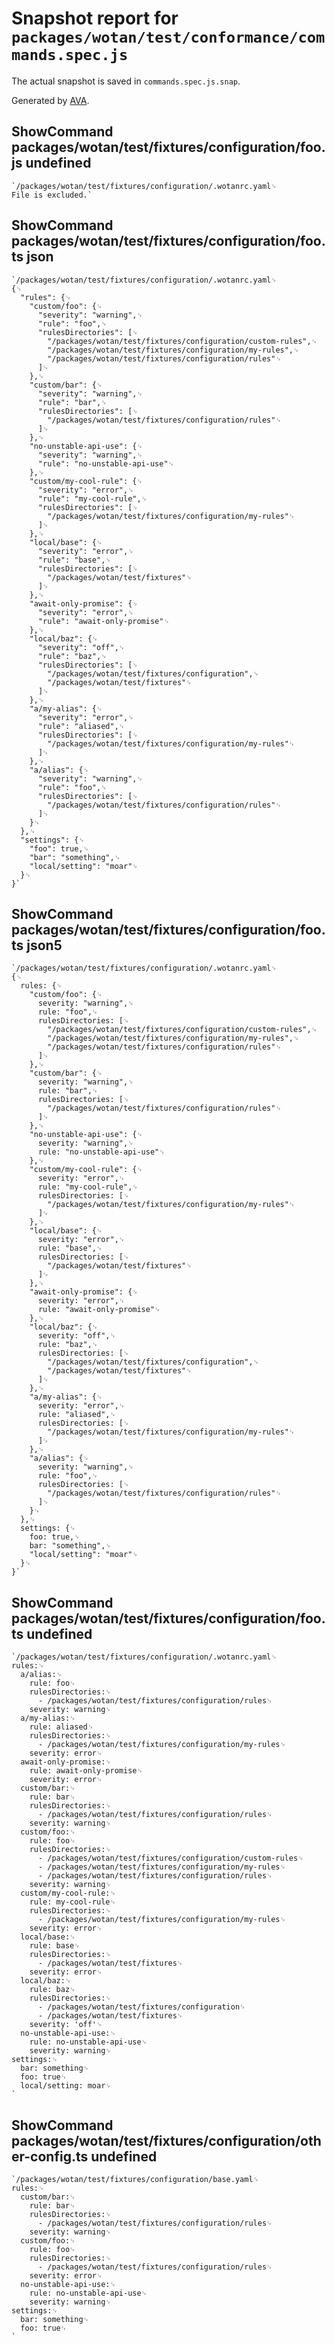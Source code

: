# Snapshot report for `packages/wotan/test/conformance/commands.spec.js`

The actual snapshot is saved in `commands.spec.js.snap`.

Generated by [AVA](https://ava.li).

## ShowCommand packages/wotan/test/fixtures/configuration/foo.js undefined

    `/packages/wotan/test/fixtures/configuration/.wotanrc.yaml␊
    File is excluded.`

## ShowCommand packages/wotan/test/fixtures/configuration/foo.ts json

    `/packages/wotan/test/fixtures/configuration/.wotanrc.yaml␊
    {␊
      "rules": {␊
        "custom/foo": {␊
          "severity": "warning",␊
          "rule": "foo",␊
          "rulesDirectories": [␊
            "/packages/wotan/test/fixtures/configuration/custom-rules",␊
            "/packages/wotan/test/fixtures/configuration/my-rules",␊
            "/packages/wotan/test/fixtures/configuration/rules"␊
          ]␊
        },␊
        "custom/bar": {␊
          "severity": "warning",␊
          "rule": "bar",␊
          "rulesDirectories": [␊
            "/packages/wotan/test/fixtures/configuration/rules"␊
          ]␊
        },␊
        "no-unstable-api-use": {␊
          "severity": "warning",␊
          "rule": "no-unstable-api-use"␊
        },␊
        "custom/my-cool-rule": {␊
          "severity": "error",␊
          "rule": "my-cool-rule",␊
          "rulesDirectories": [␊
            "/packages/wotan/test/fixtures/configuration/my-rules"␊
          ]␊
        },␊
        "local/base": {␊
          "severity": "error",␊
          "rule": "base",␊
          "rulesDirectories": [␊
            "/packages/wotan/test/fixtures"␊
          ]␊
        },␊
        "await-only-promise": {␊
          "severity": "error",␊
          "rule": "await-only-promise"␊
        },␊
        "local/baz": {␊
          "severity": "off",␊
          "rule": "baz",␊
          "rulesDirectories": [␊
            "/packages/wotan/test/fixtures/configuration",␊
            "/packages/wotan/test/fixtures"␊
          ]␊
        },␊
        "a/my-alias": {␊
          "severity": "error",␊
          "rule": "aliased",␊
          "rulesDirectories": [␊
            "/packages/wotan/test/fixtures/configuration/my-rules"␊
          ]␊
        },␊
        "a/alias": {␊
          "severity": "warning",␊
          "rule": "foo",␊
          "rulesDirectories": [␊
            "/packages/wotan/test/fixtures/configuration/rules"␊
          ]␊
        }␊
      },␊
      "settings": {␊
        "foo": true,␊
        "bar": "something",␊
        "local/setting": "moar"␊
      }␊
    }`

## ShowCommand packages/wotan/test/fixtures/configuration/foo.ts json5

    `/packages/wotan/test/fixtures/configuration/.wotanrc.yaml␊
    {␊
      rules: {␊
        "custom/foo": {␊
          severity: "warning",␊
          rule: "foo",␊
          rulesDirectories: [␊
            "/packages/wotan/test/fixtures/configuration/custom-rules",␊
            "/packages/wotan/test/fixtures/configuration/my-rules",␊
            "/packages/wotan/test/fixtures/configuration/rules"␊
          ]␊
        },␊
        "custom/bar": {␊
          severity: "warning",␊
          rule: "bar",␊
          rulesDirectories: [␊
            "/packages/wotan/test/fixtures/configuration/rules"␊
          ]␊
        },␊
        "no-unstable-api-use": {␊
          severity: "warning",␊
          rule: "no-unstable-api-use"␊
        },␊
        "custom/my-cool-rule": {␊
          severity: "error",␊
          rule: "my-cool-rule",␊
          rulesDirectories: [␊
            "/packages/wotan/test/fixtures/configuration/my-rules"␊
          ]␊
        },␊
        "local/base": {␊
          severity: "error",␊
          rule: "base",␊
          rulesDirectories: [␊
            "/packages/wotan/test/fixtures"␊
          ]␊
        },␊
        "await-only-promise": {␊
          severity: "error",␊
          rule: "await-only-promise"␊
        },␊
        "local/baz": {␊
          severity: "off",␊
          rule: "baz",␊
          rulesDirectories: [␊
            "/packages/wotan/test/fixtures/configuration",␊
            "/packages/wotan/test/fixtures"␊
          ]␊
        },␊
        "a/my-alias": {␊
          severity: "error",␊
          rule: "aliased",␊
          rulesDirectories: [␊
            "/packages/wotan/test/fixtures/configuration/my-rules"␊
          ]␊
        },␊
        "a/alias": {␊
          severity: "warning",␊
          rule: "foo",␊
          rulesDirectories: [␊
            "/packages/wotan/test/fixtures/configuration/rules"␊
          ]␊
        }␊
      },␊
      settings: {␊
        foo: true,␊
        bar: "something",␊
        "local/setting": "moar"␊
      }␊
    }`

## ShowCommand packages/wotan/test/fixtures/configuration/foo.ts undefined

    `/packages/wotan/test/fixtures/configuration/.wotanrc.yaml␊
    rules:␊
      a/alias:␊
        rule: foo␊
        rulesDirectories:␊
          - /packages/wotan/test/fixtures/configuration/rules␊
        severity: warning␊
      a/my-alias:␊
        rule: aliased␊
        rulesDirectories:␊
          - /packages/wotan/test/fixtures/configuration/my-rules␊
        severity: error␊
      await-only-promise:␊
        rule: await-only-promise␊
        severity: error␊
      custom/bar:␊
        rule: bar␊
        rulesDirectories:␊
          - /packages/wotan/test/fixtures/configuration/rules␊
        severity: warning␊
      custom/foo:␊
        rule: foo␊
        rulesDirectories:␊
          - /packages/wotan/test/fixtures/configuration/custom-rules␊
          - /packages/wotan/test/fixtures/configuration/my-rules␊
          - /packages/wotan/test/fixtures/configuration/rules␊
        severity: warning␊
      custom/my-cool-rule:␊
        rule: my-cool-rule␊
        rulesDirectories:␊
          - /packages/wotan/test/fixtures/configuration/my-rules␊
        severity: error␊
      local/base:␊
        rule: base␊
        rulesDirectories:␊
          - /packages/wotan/test/fixtures␊
        severity: error␊
      local/baz:␊
        rule: baz␊
        rulesDirectories:␊
          - /packages/wotan/test/fixtures/configuration␊
          - /packages/wotan/test/fixtures␊
        severity: 'off'␊
      no-unstable-api-use:␊
        rule: no-unstable-api-use␊
        severity: warning␊
    settings:␊
      bar: something␊
      foo: true␊
      local/setting: moar␊
    `

## ShowCommand packages/wotan/test/fixtures/configuration/other-config.ts undefined

    `/packages/wotan/test/fixtures/configuration/base.yaml␊
    rules:␊
      custom/bar:␊
        rule: bar␊
        rulesDirectories:␊
          - /packages/wotan/test/fixtures/configuration/rules␊
        severity: warning␊
      custom/foo:␊
        rule: foo␊
        rulesDirectories:␊
          - /packages/wotan/test/fixtures/configuration/rules␊
        severity: error␊
      no-unstable-api-use:␊
        rule: no-unstable-api-use␊
        severity: warning␊
    settings:␊
      bar: something␊
      foo: true␊
    `
